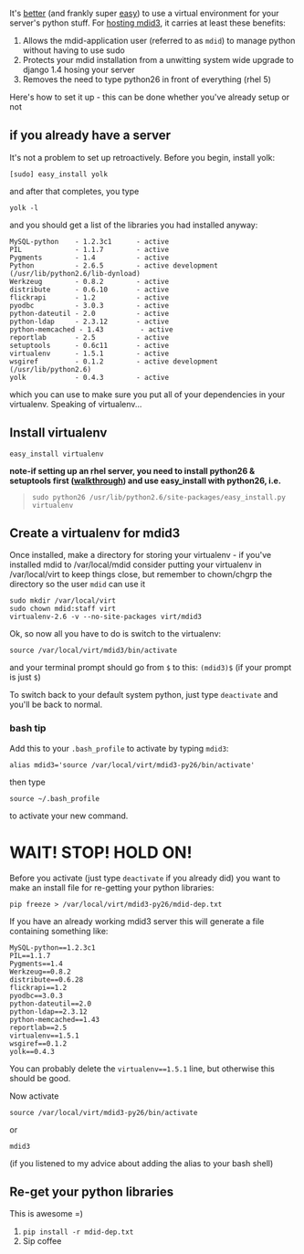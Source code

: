 It's [better](http://stackoverflow.com/questions/9337149/is-virtualenv-recommended-for-django-production-server) (and frankly super [easy](http://code.google.com/p/modwsgi/wiki/VirtualEnvironments)) to use a virtual environment for your server's python stuff. For [hosting mdid3](https://github.com/hanleybrand/mdid3-sysadmin/), it carries at least these benefits:

1.  Allows the mdid-application user (referred to as ```mdid```) to manage python without having to use sudo
1.  Protects your mdid installation from a unwitting system wide upgrade to django 1.4 hosing your server
1.  Removes the need to type python26 in front of everything (rhel 5)

Here's how to set it up - this can be done whether you've already setup or not

## if you already have a server

It's not a problem to set up retroactively. Before you begin, install yolk:

    [sudo] easy_install yolk

and after that completes, you type

    yolk -l 

and you should get a list of the libraries you had installed anyway:

```
MySQL-python    - 1.2.3c1      - active 
PIL             - 1.1.7        - active 
Pygments        - 1.4          - active 
Python          - 2.6.5        - active development (/usr/lib/python2.6/lib-dynload)
Werkzeug        - 0.8.2        - active 
distribute      - 0.6.10       - active 
flickrapi       - 1.2          - active 
pyodbc          - 3.0.3        - active 
python-dateutil - 2.0          - active 
python-ldap     - 2.3.12       - active 
python-memcached - 1.43         - active 
reportlab       - 2.5          - active 
setuptools      - 0.6c11       - active 
virtualenv      - 1.5.1        - active 
wsgiref         - 0.1.2        - active development (/usr/lib/python2.6)
yolk            - 0.4.3        - active 
```

which you can use to make sure you put all of your dependencies in your virtualenv. Speaking of virtualenv...

## Install virtualenv

    easy_install virtualenv
   
 **note-if setting up an rhel server, you need to install python26 & setuptools first ([walkthrough](http://bda.ath.cx/blog/2009/04/08/installing-python-26-in-centos-5-or-rhel5/)) and use easy_install with python26, i.e.**

>     sudo python26 /usr/lib/python2.6/site-packages/easy_install.py virtualenv


## Create a virtualenv for mdid3

Once installed, make a directory for storing your virtualenv - if you've installed mdid to /var/local/mdid consider putting your virtualenv in /var/local/virt to keep things close, but remember to chown/chgrp the directory so the user ```mdid``` can use it

```
sudo mkdir /var/local/virt
sudo chown mdid:staff virt
virtualenv-2.6 -v --no-site-packages virt/mdid3 
```

Ok, so now all you have to do is switch to the virtualenv:

    source /var/local/virt/mdid3/bin/activate

and your terminal prompt should go from ```$``` to this: ```(mdid3)$```  (if your prompt is just ```$```)

To switch back to your default system python, just type ```deactivate``` and you'll be back to normal. 

### bash tip

Add this to your ```.bash_profile``` to activate by typing ```mdid3```:

    alias mdid3='source /var/local/virt/mdid3-py26/bin/activate'

then type

    source ~/.bash_profile

to activate your new command. 

# WAIT! STOP! HOLD ON!

Before you activate (just type ```deactivate``` if you already did) you want to make an install file for re-getting your python libraries:

    pip freeze > /var/local/virt/mdid3-py26/mdid-dep.txt

If you have an already working mdid3 server this will generate a file containing something like:

```
MySQL-python==1.2.3c1
PIL==1.1.7
Pygments==1.4
Werkzeug==0.8.2
distribute==0.6.28
flickrapi==1.2
pyodbc==3.0.3
python-dateutil==2.0
python-ldap==2.3.12
python-memcached==1.43
reportlab==2.5
virtualenv==1.5.1
wsgiref==0.1.2
yolk==0.4.3
```

You can probably delete the ```virtualenv==1.5.1``` line, but otherwise this should be good. 

Now activate 

    source /var/local/virt/mdid3-py26/bin/activate

or

    mdid3

(if you listened to my advice about adding the alias to your bash shell)

## Re-get your python libraries

This is awesome =)

1. ```pip install -r mdid-dep.txt```
2. Sip coffee
 